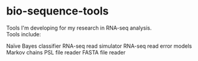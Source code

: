 # bio-sequence-tools

Tools I'm developing for my research in RNA-seq analysis.  
Tools include: 

 Naïve Bayes classifier
  RNA-seq read simulator
  RNA-seq read error models 
  Markov chains
  PSL file reader 
  FASTA file reader
